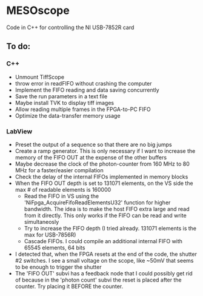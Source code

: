 # MESOscope
Code in C++ for controlling the NI USB-7852R card

## To do:
### C++
- Unmount TiffScope
- throw error in readFIFO without crashing the computer
- Implement the FIFO reading and data saving concurrently
- Save the run parameters in a text file
- Maybe install TVK to display tiff images
- Allow reading multiple frames in the FPGA-to-PC FIFO
- Optimize the data-transfer memory usage


### LabView
- Preset the output of a sequence so that there are no big jumps
- Create a ramp generator. This is only necessary if I want to increase the memory of the FIFO OUT at the expense of the other buffers
- Maybe decrease the clock of the photon-counter from 160 MHz to 80 MHz for a faster/easier compilation
- Check the delay of the internal FIFOs implemented in memory blocks
- When the FIFO OUT depth is set to 131071 elements, on the VS side the max # of readable elements is 160000
  - Read the FIFO in VS using the 'NiFpga_AcquireFifoReadElementsU32' function for higher bandwidth. The idea is to make the host FIFO extra large and read from it directly. This only works if the FIFO can be read and write simultaneosly
  - Try to increase the FIFO depth (I tried already. 131071 elements is the max for USB-7856R)
  - Cascade FIFOs. I could compile an additional internal FIFO with 65545 elements, 64 bits
- I detected that, when the FPGA resets at the end of the code, the shutter #2 switches. I see a small voltage on the scope, like ~50mV that seems to be enough to trigger the shutter
- The 'FIFO OUT' subvi has a feedback node that I could possibly get rid of because in the 'photon count' subvi the reset is placed after the counter. Try placing it BEFORE the counter.
